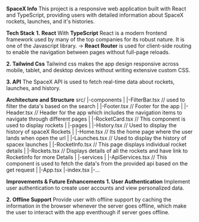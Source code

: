 **SpaceX Info**
This project is a responsive web application built with React and TypeScript, providing users with detailed information about SpaceX rockets, launches, and it's histories.

**Tech Stack**
**1.** **React** With **TypeScript**
React is a modern frontend framework used by many of the top companies for its robust nature. It is one of the Javascript library.
  -> **React Router** is used for client-side routing to enable the navigation between pages without full-page reloads.
  
**2. Tailwind Css**
Tailwind css makes the app design responsive across mobile, tablet, and desktop devices without writing extensive custom CSS.

**3. API**
The SpaceX API is used to fetch real-time data about rockets, launches, and history. 

**Architecture and Structure**
src/
  |-components
  |  |-FilterBar.tsx   // used to filter the data's based on the search
  |  |-Footer.tsx      // Footer for the app
  |  |-Header.tsx      // Header for the app which includes the navigation items to navigate through different pages
  |  |-RocketCard.tsx  // This component is used to display rockets
  |
  |-pages
  |  |-History.tsx     // Used to display the history of spaceX Rockets
  |  |-Home.tsx        // Its the home page where the user lands when open the url
  |  |-Launches.tsx    // Used to display the history of spacex launches
  |  |-RocketInfo.tsx  // This page displays individual rocket details
  |  |-Rockets.tsx     // Displays details of all the rockets and have link to Rocketinfo for more Details
  |
  |-services
  |  |-ApiServices.tsx // This component is used to fetch the data's from the provided api based on the get request
  |
  |-App.tsx
  |-index.tsx
  |-...

  **Improvements & Future Enhancements**
  **1. User Authentication**
  Implement user authentication to create user accounts and view personalized data.

  **2. Offline Support**
  Provide user with offline support by caching the information in the browser whenever the server goes offline, which make the user to interact with the app eventhough if server goes offline.
